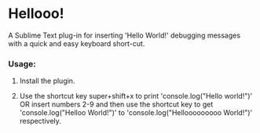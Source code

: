 # Hellooo!

A Sublime Text plug-in for inserting 'Hello World!' debugging messages with a quick and easy keyboard short-cut.

### Usage:

1. Install the plugin.

2. Use the shortcut key super+shift+x to print 'console.log("Hello world!")' OR insert numbers 2-9 and then use the shortcut key to get 'console.log("Helloo World!")' to 'console.log("Hellooooooooo World!")' respectively.


